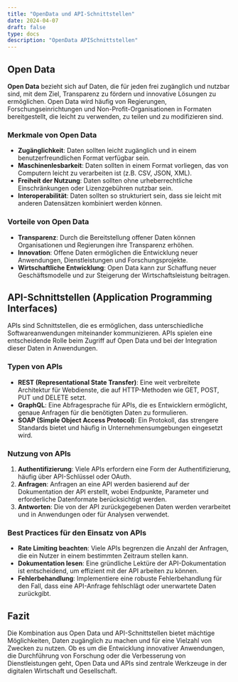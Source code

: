 ```yaml
---
title: "OpenData und API-Schnittstellen"
date: 2024-04-07
draft: false
type: docs
description: "OpenData APISchnittstellen"
---
```


## Open Data

**Open Data** bezieht sich auf Daten, die für jeden frei zugänglich und nutzbar sind, mit dem Ziel, Transparenz zu fördern und innovative Lösungen zu ermöglichen. Open Data wird häufig von Regierungen, Forschungseinrichtungen und Non-Profit-Organisationen in Formaten bereitgestellt, die leicht zu verwenden, zu teilen und zu modifizieren sind.

### Merkmale von Open Data

- **Zugänglichkeit**: Daten sollten leicht zugänglich und in einem benutzerfreundlichen Format verfügbar sein.
- **Maschinenlesbarkeit**: Daten sollten in einem Format vorliegen, das von Computern leicht zu verarbeiten ist (z.B. CSV, JSON, XML).
- **Freiheit der Nutzung**: Daten sollten ohne urheberrechtliche Einschränkungen oder Lizenzgebühren nutzbar sein.
- **Interoperabilität**: Daten sollten so strukturiert sein, dass sie leicht mit anderen Datensätzen kombiniert werden können.

### Vorteile von Open Data

- **Transparenz**: Durch die Bereitstellung offener Daten können Organisationen und Regierungen ihre Transparenz erhöhen.
- **Innovation**: Offene Daten ermöglichen die Entwicklung neuer Anwendungen, Dienstleistungen und Forschungsprojekte.
- **Wirtschaftliche Entwicklung**: Open Data kann zur Schaffung neuer Geschäftsmodelle und zur Steigerung der Wirtschaftsleistung beitragen.

## API-Schnittstellen (Application Programming Interfaces)

APIs sind Schnittstellen, die es ermöglichen, dass unterschiedliche Softwareanwendungen miteinander kommunizieren. APIs spielen eine entscheidende Rolle beim Zugriff auf Open Data und bei der Integration dieser Daten in Anwendungen.

### Typen von APIs

- **REST (Representational State Transfer)**: Eine weit verbreitete Architektur für Webdienste, die auf HTTP-Methoden wie GET, POST, PUT und DELETE setzt.
- **GraphQL**: Eine Abfragesprache für APIs, die es Entwicklern ermöglicht, genaue Anfragen für die benötigten Daten zu formulieren.
- **SOAP (Simple Object Access Protocol)**: Ein Protokoll, das strengere Standards bietet und häufig in Unternehmensumgebungen eingesetzt wird.

### Nutzung von APIs

1. **Authentifizierung**: Viele APIs erfordern eine Form der Authentifizierung, häufig über API-Schlüssel oder OAuth.
2. **Anfragen**: Anfragen an eine API werden basierend auf der Dokumentation der API erstellt, wobei Endpunkte, Parameter und erforderliche Datenformate berücksichtigt werden.
3. **Antworten**: Die von der API zurückgegebenen Daten werden verarbeitet und in Anwendungen oder für Analysen verwendet.

### Best Practices für den Einsatz von APIs

- **Rate Limiting beachten**: Viele APIs begrenzen die Anzahl der Anfragen, die ein Nutzer in einem bestimmten Zeitraum stellen kann.
- **Dokumentation lesen**: Eine gründliche Lektüre der API-Dokumentation ist entscheidend, um effizient mit der API arbeiten zu können.
- **Fehlerbehandlung**: Implementiere eine robuste Fehlerbehandlung für den Fall, dass eine API-Anfrage fehlschlägt oder unerwartete Daten zurückgibt.

## Fazit

Die Kombination aus Open Data und API-Schnittstellen bietet mächtige Möglichkeiten, Daten zugänglich zu machen und für eine Vielzahl von Zwecken zu nutzen. Ob es um die Entwicklung innovativer Anwendungen, die Durchführung von Forschung oder die Verbesserung von Dienstleistungen geht, Open Data und APIs sind zentrale Werkzeuge in der digitalen Wirtschaft und Gesellschaft.
